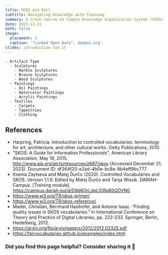 ```yaml
---
title: SKOS and Roll
subtitle: Navigating Knowledge with Taxonomy
summary: A crash course on Simple Knowledge Organization System (SKOS).
date: 2023-12-21
math: false
image:
  placement: 2
  caption: '"Linked Open Data", deepai.org'
slides: introduction-lod-it
---
```




```markmap
- Artifact Type
  - Sculptures
    - Marble Sculptures
    - Bronze Sculptures
    - Wood Sculptures
  - Paintings
    - Oil Paintings
    - Watercolor Paintings
    - Acrylic Paintings
  - Textiles
    - Carpets
    - Tapestries
    - Clothing
```


## References
- Harpring, Patricia. Introduction to controlled vocabularies: terminology for art, architecture, and other cultural works. Getty Publications, 2010.
- "SKOS: A Guide for Information Professionals", American Library Association, May 18, 2015. http://www.ala.org/alcts/resources/z687/skos (Accessed December 21, 2023). Document ID: df364f20-e2ad-4b0e-bc8e-9b4eff9bc777
- Ksenia Zaytseva and Matej Ďurčo (2020). Controlled Vocabularies and SKOS. Version 1.1.0. Edited by Matej Ďurčo and Tanja Wissik. DARIAH-Campus. [Training module]. https://campus.dariah.eu/id/D8d6OrLdpLlGRqBSQDVN0
- https://www.w3.org/TR/skos-primer/
- https://www.w3.org/TR/skos-reference/
- Mader, Christian, Bernhard Haslhofer, and Antoine Isaac. “Finding quality issues in SKOS vocabularies.” In International Conference on Theory and Practice of Digital Libraries, pp. 222-233. Springer, Berlin, Heidelberg, 2012.
- https://arxiv.org/ftp/arxiv/papers/2012/2012.02325.pdf
- https://fairvocabularies.github.io/examples/index.html

### Did you find this page helpful? Consider sharing it 🙌
